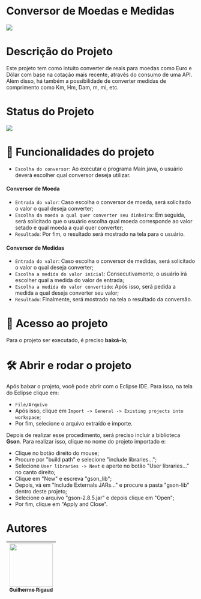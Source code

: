 <h1 align="left">Conversor de Moedas e Medidas</h1>
<img src="https://github.com/Gui-Rigaud/Conversor-Challenge-ONE/assets/115510639/77237d3e-99b6-4800-b6ff-98c182a81fb6"/>

# Descrição do Projeto

<p>
  Este projeto tem como intuito converter de reais para moedas como Euro e Dólar com base na cotação mais recente, através do consumo de uma API. Além disso, há também a possibilidade de converter medidas de comprimento como Km, Hm, Dam, m, mi, etc.
</p>

<h1 align="left">Status do Projeto</h1>
<p>
  <img src="https://img.shields.io/badge/STATUS-CONCLUÍDO-green" />
</p>

# :hammer: Funcionalidades do projeto

- `Escolha do conversor`: Ao executar o programa Main.java, o usuário deverá escolher qual conversor deseja utilizar.

<h4>Conversor de Moeda</h4>

- `Entrada do valor`: Caso escolha o conversor de moeda, será solicitado o valor o qual deseja converter;
- `Escolha da moeda a qual quer converter seu dinheiro`: Em seguida, será solicitado que o usuário escolha qual moeda corresponde ao valor setado e qual moeda a qual quer converter;
- `Resultado`: Por fim, o resultado será mostrado na tela para o usuário.

<h4>Conversor de Medidas</h4>

- `Entrada do valor`: Caso escolha o conversor de medidas, será solicitado o valor o qual deseja converter;
- `Escolha a medida do valor inicial`: Consecutivamente, o usuário irá escolher qual a medida do valor de entrada;
- `Escolha a medida do valor convertido`: Após isso, será pedida a medida a qual deseja converter seu valor;
- `Resultado`: Finalmente, será mostrado na tela o resultado da conversão.

# 📁 Acesso ao projeto

Para o projeto ser executado, é preciso **baixá-lo**;

# 🛠️ Abrir e rodar o projeto

Após baixar o projeto, você pode abrir com o Eclipse IDE. Para isso, na tela do Eclipse clique em:

- `File/Arquivo`
- Após isso, clique em `Import -> General -> Existing projects into workspace`;
- Por fim, selecione o arquivo extraído e importe.

Depois de realizar esse procedimento, será preciso incluir a biblioteca **Gson**. Para realizar isso, clique no nome do projeto importado e:

- Clique no botão direito do mouse;
- Procure por "build path" e selecione "include libraries...";
- Selecione `User libraries -> Next` e aperte no botão "User libraries..." no canto direito;
- Clique em "New" e escreva "gson_lib";
- Depois, vá em "Include Externals JARs..." e procure a pasta "gson-lib" dentro deste projeto;
- Selecione o arquivo "gson-2.8.5.jar" e depois clique em "Open";
- Por fim, clique em "Apply and Close".

# Autores

| [<img src="https://avatars.githubusercontent.com/Gui-Rigaud" width=115><br><sub>Guilherme Rigaud</sub>](https://github.com/Gui-Rigaud) | 
| :---: |
